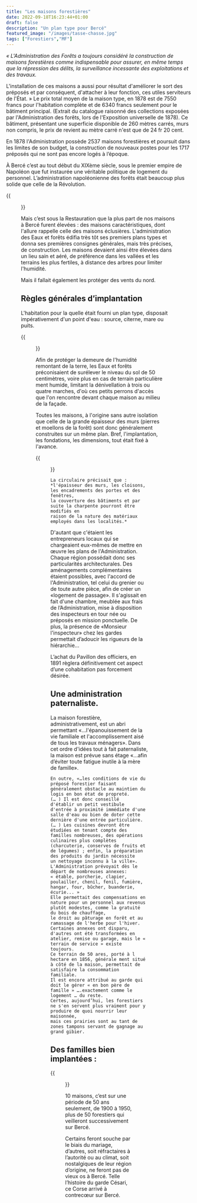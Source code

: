 ```yaml
---
title: "Les maisons forestières"
date: 2022-09-18T16:23:44+01:00
draft: false
description: "Un plan type pour Bercé"
featured_image: "/images/tasse-chasse.jpg"
tags: ["Forestiers","MF"]
---
```

*« L'Administration des Forêts a toujours considéré la construction de maisons forestières
comme indispensable pour assurer, en même temps que la répression des délits, 
la surveillance incessante des exploitations et des travaux.* 

L'installation de ces maisons a aussi pour résultat d'améliorer le sort des préposés et par conséquent, 
d'attacher à leur fonction, ces utiles serviteurs de l'État. » Le prix total moyen de la maison type,
en 1878 est de 7550 francs pour l'habitation complète et de 6340 francs seulement pour le bâtiment principal.
(Extrait du catalogue raisonné des collections exposées par l'Administration des forêts, lors de l'Exposition universelle de 1878).
Ce bâtiment, présentant une superficie disponible de 260 mètres carrés, murs non compris, le prix de revient au mètre carré n'est que de 24 fr 20 cent. 

En 1878 l'Administration possède 2537 maisons forestières et poursuit dans les limites de son budget, la construction de nouveaux postes pour les 1717 préposés qui ne sont pas encore logés à l’époque.

À Bercé c’est au tout début du XIXème siècle, sous le premier empire de Napoléon que fut instaurée une véritable politique de logement du personnel. L’administration napoléonienne des forêts était beaucoup plus solide que celle de la Révolution. 

{{<figure src="/images/articles/maison.jpg" title="Une implantation progressive">}}

Mais c’est sous la Restauration que la plus part de nos maisons à Bercé furent élevées : 
  des maisons caractéristiques, dont l'allure rappelle celle des maisons éclusières. 
  L'administration des Eaux et forêts édifia très tôt ses premiers plans types et donna ses premières consignes générales, mais très précises, de construction. 
  Les maisons devaient ainsi être élevées dans un lieu sain et aéré, de préférence dans les vallées et les terrains les plus fertiles,
  à distance des arbres pour limiter l'humidité.
  
Mais il fallait également les protéger des vents du nord.
  
## Règles générales d’implantation 
  
L'habitation pour la quelle était fourni un plan type, disposait impérativement d'un point d'eau : source, citerne, mare ou puits.
  
  {{<figure src="/images/articles/1980etangs.jpg" title="Un cartouche au dessus de la porte d'entrée">}}
  
Afin de protéger la demeure de l'humidité remontant de la terre, les Eaux et forêts préconisaient de surélever le niveau du sol de 50 centimètres,
voire plus en cas de terrain particulière ment humide, limitant la dénivellation à trois ou quatre marches, 
d'où ces petits perrons d'accès que l'on rencontre devant chaque maison au milieu de la façade. 
  
Toutes les maisons, à l'origine sans autre isolation que celle de la grande épaisseur des murs (pierres et moellons de la forêt)
sont donc généralement construites sur un même plan. Bref, l'implantation, les fondations, les dimensions, tout était fixé à l'avance. 
  
  {{<figure src="/images/articles/etangsplan.jpg" title="Modifications de 1950">}}
  
    La circulaire précisait que :  
    *l'épaisseur des murs, les cloisons, les encadrements des portes et des fenêtres, 
    la couverture des bâtiments et par suite la charpente pourront être modifiés en
    raison de la nature des matériaux employés dans les localités.*
  
D'autant que c'étaient les entrepreneurs locaux qui se chargeaient eux-mêmes de mettre en œuvre les plans de l'Administration. 
Chaque région possédait donc ses particularités architecturales. 
Des aménagements complémentaires étaient possibles, avec l'accord de l'Administration, 
tel celui du grenier ou de toute autre pièce, afin de créer un «logement de passage». 
Il s'agissait en fait d'une chambre, meublée aux frais de l’Administration, mise à disposition des inspecteurs en tour née ou préposés en mission ponctuelle. 
De plus, la présence de «Monsieur l'inspecteur» chez les gardes permettait d’adoucir les rigueurs de la hiérarchie... 
  
  L’achat du Pavillon des officiers, en 1891 règlera définitivement cet aspect d’une cohabitation pas forcement désirée.
  
## Une administration paternaliste.
  
La maison forestière, administrativement, est un abri permettant «…l'épanouissement de la vie familiale et l'accomplissement aisé de tous les travaux ménagers». 
Dans cet ordre d'idées tout à fait paternaliste, la maison est prévue sans étage «…afin d’éviter toute fatigue inutile à la mère de famille». 
  
    En outre, «…les conditions de vie du préposé forestier faisant généralement obstacle au maintien du logis en bon état de propreté.
    (… ) Il est donc conseillé   d'établir un petit vestibule d'entrée à proximité immédiate d'une salle d'eau ou bien de doter cette 
    dernière d'une entrée particulière. (… ) Les cuisines devront être étudiées en tenant compte des familles nombreuses, des opérations
    culinaires plus complètes (charcuterie, conserves de fruits et de légumes) ; enfin, la préparation des produits du jardin nécessite
    un nettoyage inconnu à la ville». L'Administration prévoyait dès le départ de nombreuses annexes:
    « étable, porcherie, clapier, poulailler, chenil, fenil, fumière, hangar, four, bûcher, buanderie, écurie... » 
    Elle permettait des compensations en nature pour un personnel aux revenus plutôt modestes, comme la gratuité du bois de chauffage, 
    le droit au pâturage en forêt et au ramassage de l'herbe pour l'hiver. 
    Certaines annexes ont disparu, d'autres ont été transformées en atelier, remise ou garage, mais le « terrain de service » existe toujours.
    Ce terrain de 50 ares, porté à l hectare en 1856, générale ment situé à côté de la maison, permettait de satisfaire la consommation familiale.
    Il est encore attribué au garde qui doit le gérer « en bon père de famille » ….exactement comme le logement … du reste.
    Certes, aujourd’hui, les forestiers ne s'en servent plus vraiment pour y produire de quoi nourrir leur maisonnée,
    mais ces prairies sont au tant de zones tampons servant de gagnage au grand gibier.
  
## Des familles bien implantées :
  
{{<figure src="/images/articles/mf-carte.jpg" title="Maillage du territoire">}}

10 maisons, c’est sur une période de 50 ans seulement, de 1900 à 1950, plus de 50 forestiers qui veilleront successivement sur Bercé. 
  
  Certains feront souche par le biais du mariage, d’autres, soit réfractaires à l’autorité ou au climat, soit nostalgiques de leur région d’origine, ne feront pas de vieux os à Bercé. Telle l’histoire du garde Césari, ce Corse arrivé à contrecœur sur Bercé.

